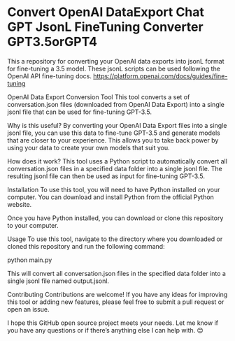 # Convert OpenAI DataExport Chat GPT JsonL FineTuning Converter GPT3.5orGPT4
This a repository for converting your OpenAI data exports into jsonL format for fine-tuning a 3.5 model. These jsonL scripts can be used following the OpenAI API fine-tuning docs.  https://platform.openai.com/docs/guides/fine-tuning  

OpenAI Data Export Conversion Tool
This tool converts a set of conversation.json files (downloaded from OpenAI Data Export) into a single jsonl file that can be used for fine-tuning GPT-3.5.

Why is this useful?
By converting your OpenAI Data Export files into a single jsonl file, you can use this data to fine-tune GPT-3.5 and generate models that are closer to your experience. This allows you to take back power by using your data to create your own models that suit you.

How does it work?
This tool uses a Python script to automatically convert all conversation.json files in a specified data folder into a single jsonl file. The resulting jsonl file can then be used as input for fine-tuning GPT-3.5.

Installation
To use this tool, you will need to have Python installed on your computer. You can download and install Python from the official Python website.

Once you have Python installed, you can download or clone this repository to your computer.

Usage
To use this tool, navigate to the directory where you downloaded or cloned this repository and run the following command:

python main.py

This will convert all conversation.json files in the specified data folder into a single jsonl file named output.jsonl.

Contributing
Contributions are welcome! If you have any ideas for improving this tool or adding new features, please feel free to submit a pull request or open an issue.

I hope this GitHub open source project meets your needs. Let me know if you have any questions or if there’s anything else I can help with. 😊
